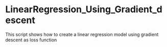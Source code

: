 # LinearRegression_Using_Gradient_descent
This script shows how to create a linear regression model using gradient descent as loss function
